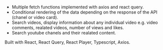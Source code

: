 - Multiple fetch functions implemented with axios and react query.
- Conditional rendering of the data depending on the response of the API (chanel or video card).
- Search videos, display information about any individual video e.g. video comments, realated videos, number of views and likes.
- Search youtube chanels and their realated content.

Built with React, React Query, React Player, Typescript, Axios.
